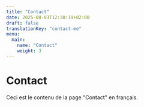```yaml
---
title: "Contact"
date: 2025-08-03T12:30:19+02:00
draft: false
translationKey: "contact-me"
menu:
  main:
    name: "Contact"
    weight: 3
---
```

# Contact

Ceci est le contenu de la page "Contact" en français.
